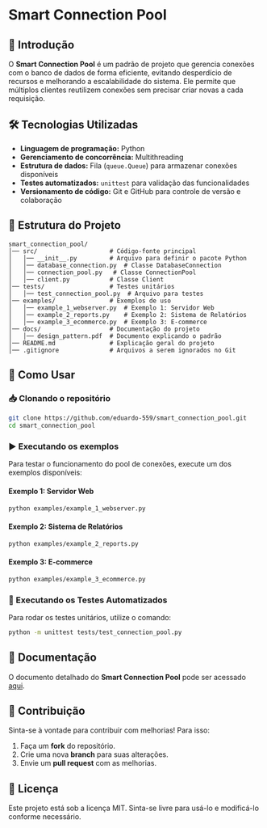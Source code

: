 # Smart Connection Pool

## 📌 Introdução
O **Smart Connection Pool** é um padrão de projeto que gerencia conexões com o banco de dados de forma eficiente, evitando desperdício de recursos e melhorando a escalabilidade do sistema. Ele permite que múltiplos clientes reutilizem conexões sem precisar criar novas a cada requisição.

## 🛠️ Tecnologias Utilizadas
- **Linguagem de programação:** Python  
- **Gerenciamento de concorrência:** Multithreading  
- **Estrutura de dados:** Fila (`queue.Queue`) para armazenar conexões disponíveis  
- **Testes automatizados:** `unittest` para validação das funcionalidades  
- **Versionamento de código:** Git e GitHub para controle de versão e colaboração  

## 📂 Estrutura do Projeto
```
smart_connection_pool/
│── src/                    # Código-fonte principal
│   │── __init__.py         # Arquivo para definir o pacote Python
│   │── database_connection.py  # Classe DatabaseConnection
│   │── connection_pool.py   # Classe ConnectionPool
│   │── client.py           # Classe Client
│── tests/                  # Testes unitários
│   │── test_connection_pool.py  # Arquivo para testes
│── examples/               # Exemplos de uso
│   │── example_1_webserver.py  # Exemplo 1: Servidor Web
│   │── example_2_reports.py    # Exemplo 2: Sistema de Relatórios
│   │── example_3_ecommerce.py  # Exemplo 3: E-commerce
│── docs/                   # Documentação do projeto
│   │── design_pattern.pdf  # Documento explicando o padrão
│── README.md               # Explicação geral do projeto
│── .gitignore              # Arquivos a serem ignorados no Git
```

## 🚀 Como Usar
### 📥 Clonando o repositório
```sh
git clone https://github.com/eduardo-559/smart_connection_pool.git
cd smart_connection_pool
```

### ▶️ Executando os exemplos
Para testar o funcionamento do pool de conexões, execute um dos exemplos disponíveis:

#### Exemplo 1: Servidor Web
```sh
python examples/example_1_webserver.py
```

#### Exemplo 2: Sistema de Relatórios
```sh
python examples/example_2_reports.py
```

#### Exemplo 3: E-commerce
```sh
python examples/example_3_ecommerce.py
```

### 🧪 Executando os Testes Automatizados
Para rodar os testes unitários, utilize o comando:
```sh
python -m unittest tests/test_connection_pool.py
```

## 📑 Documentação
O documento detalhado do **Smart Connection Pool** pode ser acessado [aqui](docs/design_pattern.pdf).

## 📌 Contribuição
Sinta-se à vontade para contribuir com melhorias! Para isso:
1. Faça um **fork** do repositório.
2. Crie uma nova **branch** para suas alterações.
3. Envie um **pull request** com as melhorias.

## 📝 Licença
Este projeto está sob a licença MIT. Sinta-se livre para usá-lo e modificá-lo conforme necessário.


